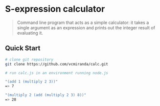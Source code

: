 # S-expression calculator

> Command line program that acts as a simple calculator: it takes a single argument as an expression and prints out the integer result of evaluating it.

## Quick Start

``` bash
# clone git repository
git clone https://github.com/vcmiranda/calc.git

# run calc.js in an environment running node.js

"(add 1 (multiply 2 3))"
=> 7

"(multiply 2 (add (multiply 2 3) 8))"
=> 28

